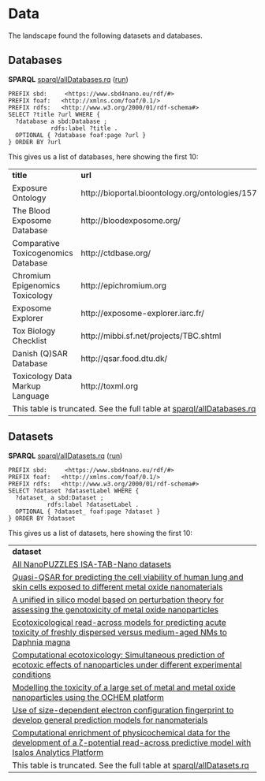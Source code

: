 <!--- THIS FILE IS AUTOGENERATED. DO NOT EDIT IT. -->

# Data

The landscape found the following <a name="tp1">datasets</a> and <a name="tp2">databases</a>.

## Databases

**SPARQL** [sparql/allDatabases.rq](sparql/allDatabases.code.html) ([run](https://sbd4nanolandscape.rdf.bigcat-bioinformatics.org/?q=PREFIX%20sbd%3A%20%20%20%20%20%3Chttps%3A%2F%2Fwww.sbd4nano.eu%2Frdf%2F%23%3E%0APREFIX%20foaf%3A%20%20%20%3Chttp%3A%2F%2Fxmlns.com%2Ffoaf%2F0.1%2F%3E%20%0APREFIX%20rdfs%3A%20%20%20%3Chttp%3A%2F%2Fwww.w3.org%2F2000%2F01%2Frdf-schema%23%3E%20%0A%0ASELECT%20%3Ftitle%20%3Furl%20WHERE%20%7B%0A%20%20%3Fdatabase%20a%20sbd%3ADatabase%20%3B%0A%20%20%20%20%20%20%20%20%20%20%20%20rdfs%3Alabel%20%3Ftitle%20.%0A%20%20OPTIONAL%20%7B%20%3Fdatabase%20foaf%3Apage%20%3Furl%20%7D%0A%7D%20ORDER%20BY%20%3Furl%0A))
```sparql
PREFIX sbd:     <https://www.sbd4nano.eu/rdf/#>
PREFIX foaf:   <http://xmlns.com/foaf/0.1/> 
PREFIX rdfs:   <http://www.w3.org/2000/01/rdf-schema#> 
SELECT ?title ?url WHERE {
  ?database a sbd:Database ;
            rdfs:label ?title .
  OPTIONAL { ?database foaf:page ?url }
} ORDER BY ?url
```

This gives us a list of databases, here showing the first 10:

<table>
  <tr>
    <td><b>title</b></td>
    <td><b>url</b></td>
  </tr>
  <tr>
    <td>Exposure Ontology</td>
    <td>http://bioportal.bioontology.org/ontologies/1575</td>
  </tr>
  <tr>
    <td>The Blood Exposome Database</td>
    <td>http://bloodexposome.org/</td>
  </tr>
  <tr>
    <td>Comparative Toxicogenomics Database</td>
    <td>http://ctdbase.org/</td>
  </tr>
  <tr>
    <td>Chromium Epigenomics Toxicology</td>
    <td>http://epichromium.org</td>
  </tr>
  <tr>
    <td>Exposome Explorer</td>
    <td>http://exposome-explorer.iarc.fr/</td>
  </tr>
  <tr>
    <td>Tox Biology Checklist</td>
    <td>http://mibbi.sf.net/projects/TBC.shtml</td>
  </tr>
  <tr>
    <td>Danish (Q)SAR Database</td>
    <td>http://qsar.food.dtu.dk/</td>
  </tr>
  <tr>
    <td>Toxicology Data Markup Language</td>
    <td>http://toxml.org</td>
  </tr>
  <tr><td colspan="2">This table is truncated. See the full table at <a href="sparql/allDatabases.code.html">sparql/allDatabases.rq</a></td></tr>
</table>


## Datasets

**SPARQL** [sparql/allDatasets.rq](sparql/allDatasets.code.html) ([run](https://sbd4nanolandscape.rdf.bigcat-bioinformatics.org/?q=PREFIX%20sbd%3A%20%20%20%20%20%3Chttps%3A%2F%2Fwww.sbd4nano.eu%2Frdf%2F%23%3E%0APREFIX%20foaf%3A%20%20%20%3Chttp%3A%2F%2Fxmlns.com%2Ffoaf%2F0.1%2F%3E%20%0APREFIX%20rdfs%3A%20%20%20%3Chttp%3A%2F%2Fwww.w3.org%2F2000%2F01%2Frdf-schema%23%3E%20%0A%0ASELECT%20%3Fdataset%20%3FdatasetLabel%20WHERE%20%7B%0A%20%20%3Fdataset_%20a%20sbd%3ADataset%20%3B%0A%20%20%20%20%20%20%20%20%20%20%20rdfs%3Alabel%20%3FdatasetLabel%20.%0A%20%20OPTIONAL%20%7B%20%3Fdataset_%20foaf%3Apage%20%3Fdataset%20%7D%0A%7D%20ORDER%20BY%20%3Fdataset%0A))
```sparql
PREFIX sbd:     <https://www.sbd4nano.eu/rdf/#>
PREFIX foaf:   <http://xmlns.com/foaf/0.1/> 
PREFIX rdfs:   <http://www.w3.org/2000/01/rdf-schema#> 
SELECT ?dataset ?datasetLabel WHERE {
  ?dataset_ a sbd:Dataset ;
           rdfs:label ?datasetLabel .
  OPTIONAL { ?dataset_ foaf:page ?dataset }
} ORDER BY ?dataset
```

This gives us a list of datasets, here showing the first 10:

<table>
  <tr>
    <td><b>dataset</b></td>
  </tr>
  <tr>
    <td><a href="http://doi.org/10.5281/zenodo.35493">All NanoPUZZLES ISA-TAB-Nano datasets</a></td>
  </tr>
  <tr>
    <td><a href="http://dx.doi.org/10.1016/j.chemosphere.2018.11.014">Quasi-QSAR for predicting the cell viability of human lung and skin cells exposed to different metal oxide nanomaterials</a></td>
  </tr>
  <tr>
    <td><a href="http://dx.doi.org/10.1016/j.chemosphere.2019.125489">A unified in silico model based on perturbation theory for assessing the genotoxicity of metal oxide nanoparticles</a></td>
  </tr>
  <tr>
    <td><a href="http://dx.doi.org/10.1016/j.chemosphere.2021.131452">Ecotoxicological read-across models for predicting acute toxicity of freshly dispersed versus medium-aged NMs to Daphnia magna</a></td>
  </tr>
  <tr>
    <td><a href="http://dx.doi.org/10.1016/j.envint.2014.08.009">Computational ecotoxicology: Simultaneous prediction of ecotoxic effects of nanoparticles under different experimental conditions</a></td>
  </tr>
  <tr>
    <td><a href="http://dx.doi.org/10.1016/j.fct.2017.08.008">Modelling the toxicity of a large set of metal and metal oxide nanoparticles using the OCHEM platform</a></td>
  </tr>
  <tr>
    <td><a href="http://dx.doi.org/10.1016/j.impact.2021.100298">Use of size-dependent electron configuration fingerprint to develop general prediction models for nanomaterials</a></td>
  </tr>
  <tr>
    <td><a href="http://dx.doi.org/10.1016/j.impact.2021.100308">Computational enrichment of physicochemical data for the development of a ζ-potential read-across predictive model with Isalos Analytics Platform</a></td>
  </tr>
  <tr><td colspan="2">This table is truncated. See the full table at <a href="sparql/allDatasets.code.html">sparql/allDatasets.rq</a></td></tr>
</table>
